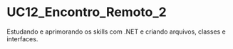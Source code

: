 # UC12_Encontro_Remoto_2

Estudando e aprimorando os skills com .NET e criando arquivos, classes e interfaces.

